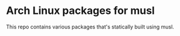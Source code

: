# Arch Linux packages for musl

This repo contains various packages that's statically built using musl.

